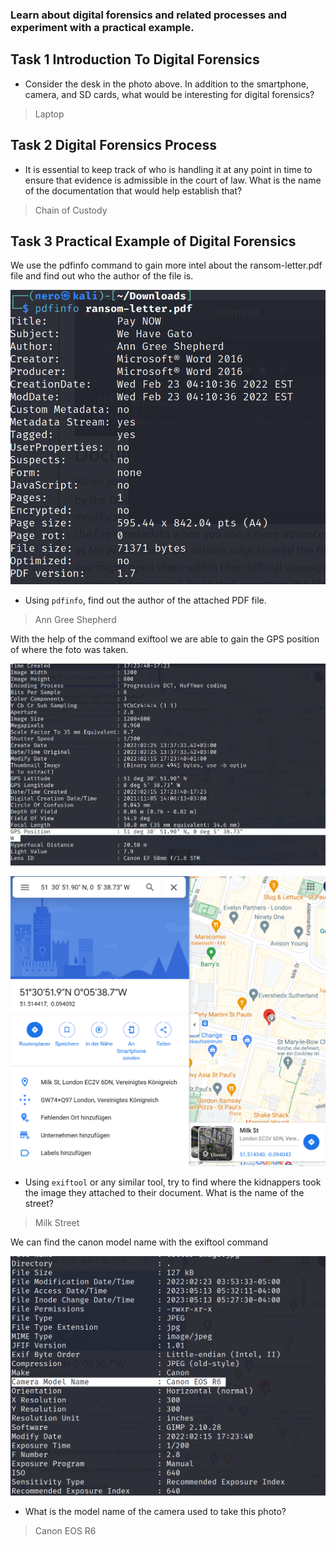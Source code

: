 ### Learn about digital forensics and related processes and experiment with a practical example.

## Task 1 Introduction To Digital Forensics

- Consider the desk in the photo above. In addition to the smartphone, camera, and SD cards, what would be interesting for digital forensics?

> Laptop

## Task 2 Digital Forensics Process

- It is essential to keep track of who is handling it at any point in time to ensure that evidence is admissible in the court of law. What is the name of the documentation that would help establish that?
> Chain of Custody

## Task 3 Practical Example of Digital Forensics

We use the pdfinfo command to gain more intel about the ransom-letter.pdf file and find out who the author of the file is.

![](Attachments/Info%20about%20the%20pdf.png)

- Using `pdfinfo`, find out the author of the attached PDF file.
> Ann Gree Shepherd

With the help of the command exiftool we are able to gain the GPS position of where the foto was taken.

![](Attachments/GPS%20Location-1.png)

![](Attachments/Milk%20Street.png)


- Using `exiftool` or any similar tool, try to find where the kidnappers took the image they attached to their document. What is the name of the street?
> Milk Street

We can find the canon model name with the exiftool command

![](Attachments/Canon%20Model.png)

- What is the model name of the camera used to take this photo?
> Canon EOS R6



